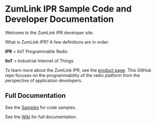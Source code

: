 ZumLink IPR Sample Code and Developer Documentation
===================================================

Welcome to the ZumLink IPR developer site.

What is ZumLink IPR? A few definitions are in order:

**IPR** = IIoT Programmable Radio

**IIoT** = Industrial Internet of Things

To learn more about the ZumLink IPR, see the [product page](http://www.freewave.com/products/zumlink-ipr-iiot-programmable-radio/). This GitHub repo focuses on the programmability of the radio platform from the perspective of application developers.

Full Documentation
------------------

See the [Samples](https://github.com/FreeWaveTechnologies/zumlink-ipr-sdk/tree/master/samples) for code samples.

See the [Wiki](https://github.com/FreeWaveTechnologies/zumlink-ipr-sdk/wiki) for full documentation.




